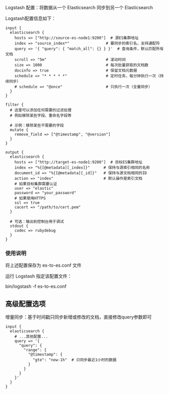 Logstash 配置：将数据从一个 Elasticsearch 同步到另一个 Elasticsearch

Logstash配置信息如下：

```
input {
  elasticsearch {
    hosts => ["http://source-es-node1:9200"]  # 源ES集群地址
    index => "source_index*"                # 要同步的索引名，支持通配符
    query => '{ "query": { "match_all": {} } }'  # 查询条件，默认匹配所有文档
    scroll => "5m"                          # 滚动时间
    size => 1000                            # 每次批量获取的文档数
    docinfo => true                         # 保留文档元数据
    schedule => "* * * * *"                 # 定时任务，每分钟执行一次（持续同步）
    # schedule => "@once"                   # 只执行一次（全量同步）
  }
}

filter {
  # 这里可以添加任何需要的过滤处理
  # 例如移除某些字段、重命名字段等
  
  # 示例：移除某些不需要的字段
  mutate {
    remove_field => ["@timestamp", "@version"]
  }
}

output {
  elasticsearch {
    hosts => ["http://target-es-node1:9200"]  # 目标ES集群地址
    index => "%{[@metadata][_index]}"      # 保持与源索引相同的名称
    document_id => "%{[@metadata][_id]}"   # 保持与源文档相同的ID
    action => "index"                      # 默认操作是索引文档
    # 如果目标集群需要认证
    user => "elastic"
    password => "your_password"
    # 如果使用HTTPS
    ssl => true
    cacert => "/path/to/cert.pem"
  }
  
  # 可选：输出到控制台用于调试
  stdout {
    codec => rubydebug
  }
}
```
 
### 使用说明

将上述配置保存为 es-to-es.conf 文件

运行 Logstash 指定该配置文件：

bin/logstash -f es-to-es.conf


## 高级配置选项

增量同步：基于时间戳只同步新增或修改的文档，直接修改query参数即可

```
input {
  elasticsearch {
    # ...其他配置...
    query => '{
      "query": {
        "range": {
          "@timestamp": {
            "gte": "now-1h"  # 只同步最近1小时的数据
          }
        }
      }
    }'
  }
}
```
